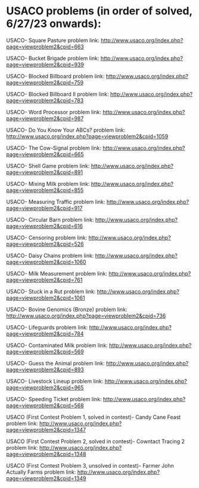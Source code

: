 # USACO problems (in order of solved, 6/27/23 onwards):

USACO- Square Pasture problem link: http://www.usaco.org/index.php?page=viewproblem2&cpid=663

USACO- Bucket Brigade problem link: http://www.usaco.org/index.php?page=viewproblem2&cpid=939

USACO- Blocked Billboard problem link: http://www.usaco.org/index.php?page=viewproblem2&cpid=759

USACO- Blocked Billboard II problem link: http://www.usaco.org/index.php?page=viewproblem2&cpid=783

USACO- Word Processor problem link: http://www.usaco.org/index.php?page=viewproblem2&cpid=987

USACO- Do You Know Your ABCs? problem link: http://www.usaco.org/index.php?page=viewproblem2&cpid=1059

USACO- The Cow-Signal problem link: http://www.usaco.org/index.php?page=viewproblem2&cpid=665

USACO- Shell Game problem link: http://www.usaco.org/index.php?page=viewproblem2&cpid=891

USACO- Mixing Milk problem link: http://www.usaco.org/index.php?page=viewproblem2&cpid=855

USACO- Measuring Traffic problem link: http://www.usaco.org/index.php?page=viewproblem2&cpid=917

USACO- Circular Barn problem link: http://www.usaco.org/index.php?page=viewproblem2&cpid=616

USACO- Censoring problem link: http://www.usaco.org/index.php?page=viewproblem2&cpid=526

USACO- Daisy Chains problem link: http://www.usaco.org/index.php?page=viewproblem2&cpid=1060

USACO- Milk Measurement problem link: http://www.usaco.org/index.php?page=viewproblem2&cpid=761

USACO- Stuck in a Rut problem link: http://www.usaco.org/index.php?page=viewproblem2&cpid=1061

USACO- Bovine Genomics (Bronze) problem link: http://www.usaco.org/index.php?page=viewproblem2&cpid=736

USACO- Lifeguards problem link: http://www.usaco.org/index.php?page=viewproblem2&cpid=784

USACO- Contaminated Milk problem link: http://www.usaco.org/index.php?page=viewproblem2&cpid=569

USACO- Guess the Animal problem link: http://www.usaco.org/index.php?page=viewproblem2&cpid=893

USACO- Livestock Lineup problem link: http://www.usaco.org/index.php?page=viewproblem2&cpid=965

USACO- Speeding Ticket problem link: http://www.usaco.org/index.php?page=viewproblem2&cpid=568

USACO (First Contest Problem 1, solved in contest)- Candy Cane Feast problem link: http://www.usaco.org/index.php?page=viewproblem2&cpid=1347

USACO (First Contest Problem 2, solved in contest)- Cowntact Tracing 2 problem link: http://www.usaco.org/index.php?page=viewproblem2&cpid=1348

USACO (First Contest Problem 3, unsolved in contest)- Farmer John Actually Farms problem link: http://www.usaco.org/index.php?page=viewproblem2&cpid=1349

